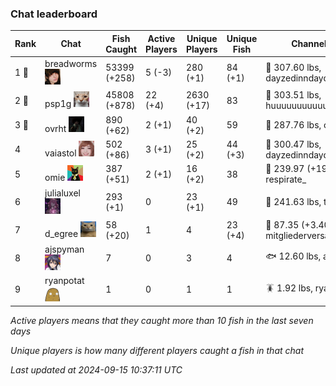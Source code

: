 ### Chat leaderboard
| Rank | Chat | Fish Caught | Active Players | Unique Players | Unique Fish | Channel Record 🎊 |
|------|------|-------------|----------------|----------------|-------------|-------------------|
| 1 🥇  | breadworms ![breadworms](https://raw.githubusercontent.com/blableblup/gofish/main/images/players/breadworms.png) | 53399 (+258) | 5 (-3) | 280 (+1) | 84 (+1) | 🦑 307.60 lbs, dayzedinndaydreams |
| 2 🥈  | psp1g ![psp1g](https://raw.githubusercontent.com/blableblup/gofish/main/images/players/psp1g.png) | 45808 (+878) | 22 (+4) | 2630 (+17) | 83 | 🐳 303.51 lbs, huuuuuuuuuuuuuuuuuuuuuurz |
| 3 🥉  | ovrht ![ovrht](https://raw.githubusercontent.com/blableblup/gofish/main/images/players/ovrht.png) | 890 (+62) | 2 (+1) | 40 (+2) | 59 | 🐳 287.76 lbs, ovrht |
| 4  | vaiastol ![vaiastol](https://raw.githubusercontent.com/blableblup/gofish/main/images/players/vaiastol.png) | 502 (+86) | 3 (+1) | 25 (+2) | 44 (+3) | 🐳 300.47 lbs, dayzedinndaydreams |
| 5  | omie ![omie](https://raw.githubusercontent.com/blableblup/gofish/main/images/players/omie.png) | 387 (+51) | 2 (+1) | 16 (+2) | 38 | 🐉 239.97 (+19.68) lbs, respirate_ |
| 6  | julialuxel ![julialuxel](https://raw.githubusercontent.com/blableblup/gofish/main/images/players/julialuxel.png) | 293 (+1) | 0 | 23 (+1) | 49 | 🦕 241.63 lbs, toastyso |
| 7  | d_egree ![d_egree](https://raw.githubusercontent.com/blableblup/gofish/main/images/players/d_egree.png) | 58 (+20) | 1 | 4 | 23 (+4) | 🐙 87.35 (+3.40) lbs, mitgliederversammlung |
| 8  | ajspyman ![ajspyman](https://raw.githubusercontent.com/blableblup/gofish/main/images/players/ajspyman.png) | 7 | 0 | 3 | 4 | 🐟 12.60 lbs, ajspyman |
| 9  | ryanpotat ![ryanpotat](https://raw.githubusercontent.com/blableblup/gofish/main/images/players/ryanpotat.png) | 1 | 0 | 1 | 1 | 🪳 1.92 lbs, ryanpotat |

_Active players means that they caught more than 10 fish in the last seven days_

_Unique players is how many different players caught a fish in that chat_

_Last updated at 2024-09-15 10:37:11 UTC_